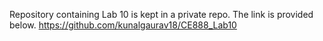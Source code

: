 Repository containing Lab 10 is kept in a private repo. The link is provided below.
https://github.com/kunalgaurav18/CE888_Lab10
